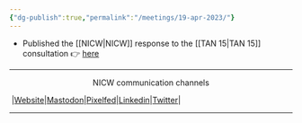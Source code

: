 ```yaml
---
{"dg-publish":true,"permalink":"/meetings/19-apr-2023/"}
---
```


- Published the [[NICW\|NICW]] response to the [[TAN 15\|TAN 15]] consultation 👉 [here](https://nationalinfrastructurecommission.wales/2023/04/19/response-to-tan-15-consultation/)

***
<p style="text-align: center;">NICW communication channels</p>

󠁧 |[Website](https://nationalinfrastructurecommission.wales)|[Mastodon](https://toot.wales/@NICW)|[Pixelfed](https://pix.toot.wales/NICW)|[Linkedin](https://www.linkedin.com/company/26268509/)|[Twitter](https://twitter.com/InfraCommCymru)|
***
